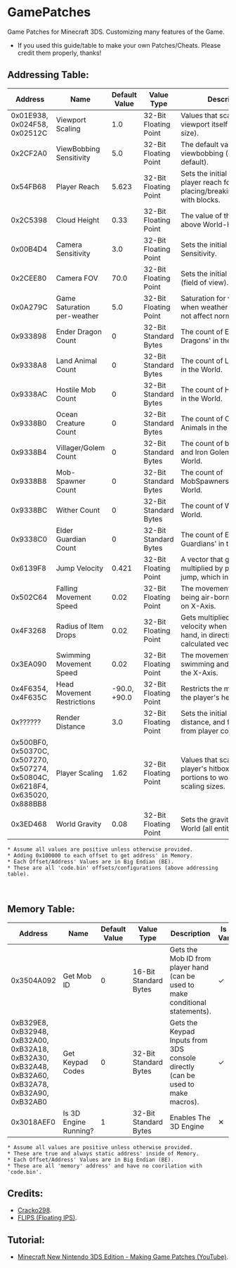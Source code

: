 # GamePatches
Game Patches for Minecraft 3DS. Customizing many features of the Game.
- If you used this guide/table to make your own Patches/Cheats. Please credit them properly, thanks!
## Addressing Table:

| Address | Name | Default Value | Value Type | Description | Is Value Variable? |
| ------- | ---- | ------------- | ---------- | ----------- | ------------------ |
| 0x01E938, 0x024F58, 0x02512C | Viewport Scaling             | 1.0    | 32-Bit Floating Point | Values that scale the viewport itself (screen size). | ✕ |
| 0x2CF2A0 | ViewBobbing Sensitivity      | 5.0    | 32-Bit Floating Point | The default value of player viewbobbing (on by default). | ✕ |
| 0x54FB68 | Player Reach                 | 5.623  | 32-Bit Floating Point | Sets the initial value of player reach for placing/breaking/interacting with blocks. | ✕ |
| 0x2C5398 | Cloud Height                 | 0.33   | 32-Bit Floating Point | The value of the clouds above World-Height. | ✕ |
| 0x00B4D4 | Camera Sensitivity           | 3.0    | 32-Bit Floating Point | Sets the initial Camera Sensitivity. | ✕ |
| 0x2CEE80 | Camera FOV                   | 70.0   | 32-Bit Floating Point | Sets the initial Camera FOV (field of view). | ✕ |
| 0x0A279C | Game Saturation per-weather  | 5.0    | 32-Bit Floating Point | Saturation for viewport when weather changes (do not affect normal). | ✕ |
| 0x933898 | Ender Dragon Count           | 0      | 32-Bit Standard Bytes | The count of Ender Dragons' in the World. | ✓ |
| 0x9338A8 | Land Animal Count            | 0      | 32-Bit Standard Bytes | The count of Land Animals in the World. | ✓ |
| 0x9338AC | Hostile Mob Count            | 0      | 32-Bit Standard Bytes | The count of Hostile Mobs in the World. | ✓ |
| 0x9338B0 | Ocean Creature Count         | 0      | 32-Bit Standard Bytes | The count of Ocean Animals in the World. | ✓ |
| 0x9338B4 | Villager/Golem Count         | 0      | 32-Bit Standard Bytes | The count of both Villagers and Iron Golems in the World. | ✓ |
| 0x9338B8 | Mob-Spawner Count            | 0      | 32-Bit Standard Bytes | The count of MobSpawners' in the World. | ✓ |
| 0x9338BC | Wither Count                 | 0      | 32-Bit Standard Bytes | The count of Withers' in the World. | ✓ |
| 0x9338C0 | Elder Guardian Count         | 0      | 32-Bit Standard Bytes | The count of Elder Guardians' in the World. | ✓ |
| 0x6139F8 | Jump Velocity                | 0.421  | 32-Bit Floating Point | A vector that get's multiplied by player base-jump, which increases it. | ✕ |
| 0x502C64 | Falling Movement Speed       | 0.02   | 32-Bit Floating Point | The movement speed of being air-born and moving on X-Axis. | ✕ |
| 0x4F3268 | Radius of Item Drops         | 0.02   | 32-Bit Floating Point | Gets multiplied by initial velocity when leave player hand, in direction of calculated vector. | ✕ |
| 0x3EA090 | Swimming Movement Speed      | 0.02   | 32-Bit Floating Point | The movement speed of swimming and moving on the X-Axis. | ✕ |
| 0x4F6354, 0x4F635C | Head Movement Restrictions | -90.0, +90.0 | 32-Bit Floating Point | Restricts the movement of the player's head. | ✕ |
| 0x?????? | Render Distance              | 3.0    | 32-Bit Floating Point | Sets the initial render distance, and fog distance from player coords. | ✕ |
| 0x500BF0, 0x50370C, 0x507270, 0x507274, 0x50804C, 0x6218F4, 0x635020, 0x888BB8 | Player Scaling | 1.62 | 32-Bit Floating Point | Values that scale the player's hitbox, and portions to work at different scaling sizes. | ✕ |
| 0x3ED468 | World Gravity                | 0.08   | 32-Bit Floating Point | Sets the gravity of the World (all entities). | ✕ |
```
* Assume all values are positive unless otherwise provided.
* Adding 0x100000 to each offset to get address' in Memory.
* Each Offset/Address' Values are in Big Endian (BE).
* These are all 'code.bin' offsets/configurations (above addressing table).
```
<br>

## Memory Table:
| Address | Name | Default Value | Value Type | Description | Is Value Variable? | 
| ----------- | ---------- | ------------- | --------------------- | ----------- | ------------------ | 
| 0x3504A092 | Get Mob ID | 0 | 16-Bit Standard Bytes | Gets the Mob ID from player hand (can be used to make conditional statements). | ✓ |
| 0xB329E8, 0xB32948, 0xB32A00, 0xB32A18, 0xB32A30, 0xB32A48, 0xB32A60, 0xB32A78, 0xB32A90, 0xB32AB0 | Get Keypad Codes | 0 | 32-Bit Standard Bytes | Gets the Keypad Inputs from 3DS console directly (can be used to make macros). | ✓ |
| 0x3018AEF0 | Is 3D Engine Running? | 1 | 32-Bit Standard Bytes | Enables The 3D Engine | ✕ |
```
* Assume all values are positive unless otherwise provided.
* These are true and always static address' inside of Memory.
* Each Offset/Address' Values are in Big Endian (BE).
* These are all 'memory' address' and have no coorilation with 'code.bin'.
```

## Credits:
- [Cracko298](https://github.com/Cracko298).
- [FLIPS (Floating IPS)](https://github.com/Alcaro/Flips).

## Tutorial:
- [Minecraft New Nintendo 3DS Edition - Making Game Patches (YouTube)](https://youtu.be/NhtE1RH-RJc?si=-dzcFFO0mKgVXEyH).
